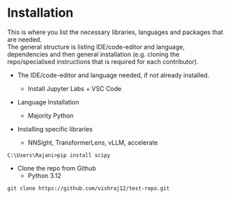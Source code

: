 # Installation
This is where you list the necessary libraries, languages and packages that are needed.  
The general structure is listing IDE/code-editor and language, dependencies and then general installation (e.g. cloning the repo/specialised instructions that is required for each contributor). 

- The IDE/code-editor and language needed, if not already installed.
  - Install Jupyter Labs + VSC Code
 
- Language Installation
  - Majority Python

- Installing specific libraries
  - NNSight, TransformerLens, vLLM, accelerate
  
```
C:\Users\Rajani>pip install scipy
```
- Clone the repo from Github
  - Python 3.12
  
```
git clone https://github.com/vishraj12/test-repo.git
```




